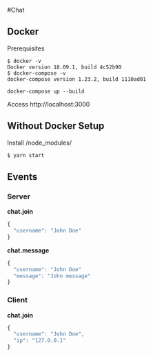 #Chat

## Docker

Prerequisites
```
$ docker -v
Docker version 18.09.1, build 4c52b90
$ docker-compose -v
docker-compose version 1.23.2, build 1110ad01
```

```
docker-compose up --build
```

Access http://localhost:3000



## Without Docker Setup

Install /node_modules/

```bash
$ yarn start
```

## Events

### Server

**chat.join**

```js
{
  "username": "John Doe"
}
```

**chat.message**

````js
{
  "username": "John Doe"
  "message": "John message"
}
````
### Client

**chat.join**

```js
{
  "username": "John Doe",
  "ip": "127.0.0.1"
}

```
